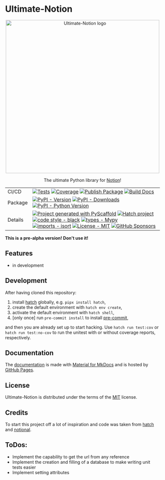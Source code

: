 # Ultimate-Notion

<div align="center">

<img src="https://raw.githubusercontent.com/ultimate-notion/ultimate-notion/master/docs/assets/images/logo.svg" alt="Ultimate-Notion logo" width="500" role="img">

 The ultimate Python library for [Notion]!

|         |                                                                                                                                                                                                                                                                                                                                                                                                                                                                                                                                                                                                                                                                                                                                                                                                                                                 |
|---------|-------------------------------------------------------------------------------------------------------------------------------------------------------------------------------------------------------------------------------------------------------------------------------------------------------------------------------------------------------------------------------------------------------------------------------------------------------------------------------------------------------------------------------------------------------------------------------------------------------------------------------------------------------------------------------------------------------------------------------------------------------------------------------------------------------------------------------------------------|
| CI/CD   | [![Tests](https://github.com/ultimate-notion/ultimate-notion/actions/workflows/run-tests.yml/badge.svg)](https://github.com/ultimate-notion/ultimate-notion/actions/workflows/run-tests.yml) [![Coverage](https://img.shields.io/coveralls/github/ultimate-notion/ultimate-notion/master.svg?logo=coveralls&label=Coverage)](https://coveralls.io/r/ultimate-notion/ultimate-notion) [![Publish Package](https://github.com/ultimate-notion/ultimate-notion/actions/workflows/publish-pkg.yml/badge.svg)](https://github.com/ultimate-notion/ultimate-notion/actions/workflows/publish-pkg.yml) [![Build Docs](https://github.com/ultimate-notion/ultimate-notion/actions/workflows/build-dev-docs.yml/badge.svg)](https://github.com/ultimate-notion/ultimate-notion/actions/workflows/build-dev-docs.yml)                                     |
| Package | [![PyPI - Version](https://img.shields.io/pypi/v/ultimate-notion.svg?logo=pypi&label=PyPI&logoColor=gold)](https://pypi.org/project/ultimate-notion/) [![PyPI - Downloads](https://img.shields.io/pypi/dm/ultimate-notion.svg?color=blue&label=Downloads&logo=pypi&logoColor=gold)](https://pepy.tech/project/ultimate-notion) [![PyPI - Python Version](https://img.shields.io/pypi/pyversions/ultimate-notion.svg?logo=python&label=Python&logoColor=gold)](https://pypi.org/project/ultimate-notion/)                                                                                                                                                                                                                                                                                                                                        |
| Details | [![Project generated with PyScaffold](https://img.shields.io/badge/-PyScaffold-005CA0?logo=pyscaffold)](https://pyscaffold.org/) [![Hatch project](https://img.shields.io/badge/%F0%9F%A5%9A-Hatch-4051b5.svg)](https://github.com/pypa/hatch) [![code style - black](https://img.shields.io/badge/code%20style-black-000000.svg)](https://github.com/psf/black) [![types - Mypy](https://img.shields.io/badge/types-Mypy-blue.svg)](https://github.com/ambv/black) [![imports - isort](https://img.shields.io/badge/imports-isort-ef8336.svg)](https://github.com/pycqa/isort) [![License - MIT](https://img.shields.io/badge/license-MIT-9400d3.svg)](https://spdx.org/licenses/) [![GitHub Sponsors](https://img.shields.io/static/v1?label=Sponsor&message=%E2%9D%A4&logo=GitHub&color=ff69b4)](https://github.com/sponsors/FlorianWilhelm) |

</div>

**This is a pre-alpha version! Don't use it!**

## Features

- in development

## Development

After having cloned this repository:

1. install [hatch] globally, e.g. `pipx install hatch`,
2. create the default environment with `hatch env create`,
3. activate the default environment with `hatch shell`,
4. \[only once\] run `pre-commit install` to install [pre-commit],

and then you are already set up to start hacking. Use `hatch run test:cov` or `hatch run test:no-cov` to run
the unitest with or without coverage reports, respectively.

## Documentation

The [documentation](https://ultimate-notion.com/) is made with [Material for MkDocs](https://github.com/squidfunk/mkdocs-material) and is hosted by [GitHub Pages](https://docs.github.com/en/pages).

## License

Ultimate-Notion is distributed under the terms of the [MIT](https://spdx.org/licenses/MIT.html) license.

## Credits

To start this project off a lot of inspiration and code was taken from [hatch] and [notional].

## ToDos:

* Implement the capability to get the url from any reference
* Implement the creation and filling of a database to make writing unit tests easier
* Implement setting attributes

[Notion]: https://www.notion.so/
[hatch]: https://hatch.pypa.io/
[pre-commit]: https://pre-commit.com/
[notional]: https://github.com/jheddings/notional/
